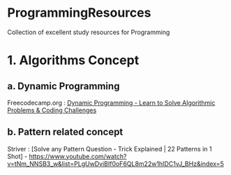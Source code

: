 # ProgrammingResources
Collection of excellent study resources for Programming

# 1. Algorithms Concept
##    a. Dynamic Programming
Freecodecamp.org : [Dynamic Programming - Learn to Solve Algorithmic Problems & Coding Challenges](https://www.youtube.com/watch?v=oBt53YbR9Kk) 

##    b. Pattern related concept
Striver : [Solve any Pattern Question - Trick Explained | 22 Patterns in 1 Shot] - https://www.youtube.com/watch?v=tNm_NNSB3_w&list=PLgUwDviBIf0oF6QL8m22w1hIDC1vJ_BHz&index=5
       


